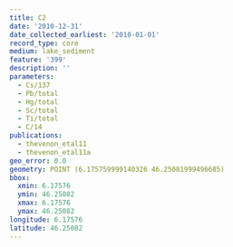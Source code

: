 ```yaml
---
title: C2
date: '2010-12-31'
date_collected_earliest: '2010-01-01'
record_type: core
medium: lake_sediment
feature: '399'
description: ''
parameters:
  - Cs/137
  - Pb/total
  - Hg/total
  - Sc/total
  - Ti/total
  - C/14
publications:
  - thevenon_etal11
  - thevenon_etal11a
geo_error: 0.0
geometry: POINT (6.175759999140326 46.25081999496685)
bbox:
  xmin: 6.17576
  ymin: 46.25082
  xmax: 6.17576
  ymax: 46.25082
longitude: 6.17576
latitude: 46.25082
---
```

